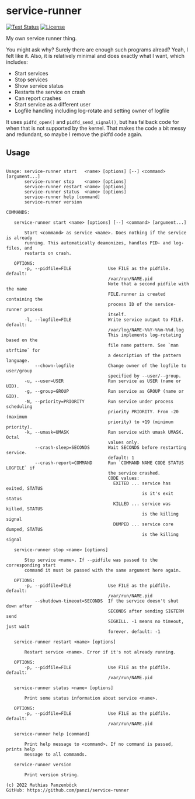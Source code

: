 service-runner
==============

[![Test Status](https://img.shields.io/github/workflow/status/panzi/service-runner/Tests)](https://github.com/panzi/service-runner/actions/workflows/tests.yml)
[![License](https://img.shields.io/github/license/panzi/service-runner)](https://github.com/panzi/service-runner/blob/main/LICENSE)

My own service runner thing.

You might ask why? Surely there are enough such programs alread? Yeah, I felt
like it. Also, it is relatively minimal and does exactly what I want, which
includes:

* Start services
* Stop services
* Show service status
* Restarts the service on crash
* Can report crashes
* Start service as a different user
* Logfile handling including log-rotate and setting owner of logfile

It uses `pidfd_open()` and `pidfd_send_signal()`, but has fallback code for when
that is not supported by the kernel. That makes the code a bit messy and redundant,
so maybe I remove the pidfd code again.

Usage
-----

```plain

Usage: service-runner start   <name> [options] [--] <command> [argument...]
       service-runner stop    <name> [options]
       service-runner restart <name> [options]
       service-runner status  <name> [options]
       service-runner help [command]
       service-runner version

COMMANDS:

   service-runner start <name> [options] [--] <command> [argument...]

       Start <command> as service <name>. Does nothing if the service is already
       running. This automatically deamonizes, handles PID- and log-files, and 
       restarts on crash.

   OPTIONS:
       -p, --pidfile=FILE              Use FILE as the pidfile. default: 
                                       /var/run/NAME.pid
                                       Note that a second pidfile with the name
                                       FILE.runner is created containing the 
                                       process ID of the service-runner process
                                       itself.
       -l, --logfile=FILE              Write service output to FILE. default: 
                                       /var/log/NAME-%%Y-%%m-%%d.log
                                       This implements log-rotating based on the
                                       file name pattern. See `man strftime` for
                                       a description of the pattern language.
           --chown-logfile             Change owner of the logfile to user/group
                                       specified by --user/--group.
       -u, --user=USER                 Run service as USER (name or UID).
       -g, --group=GROUP               Run service as GROUP (name or GID).
       -N, --priority=PRIORITY         Run service under process scheduling 
                                       priority PRIORITY. From -20 (maximum 
                                       priority) to +19 (minimum priority).
       -k, --umask=UMASK               Run service with umask UMASK. Octal 
                                       values only.
           --crash-sleep=SECONDS       Wait SECONDS before restarting service. 
                                       default: 1
           --crash-report=COMMAND      Run `COMMAND NAME CODE STATUS LOGFILE` if
                                       the service crashed.
                                       CODE values:
                                         EXITED ... service has exited, STATUS 
                                                    is it's exit status
                                         KILLED ... service was killed, STATUS 
                                                    is the killing signal
                                         DUMPED ... service core dumped, STATUS
                                                    is the killing signal

   service-runner stop <name> [options]

       Stop service <name>. If --pidfile was passed to the corresponding start 
       command it must be passed with the same argument here again.

   OPTIONS:
       -p, --pidfile=FILE              Use FILE as the pidfile. default: 
                                       /var/run/NAME.pid
           --shutdown-timeout=SECONDS  If the service doesn't shut down after 
                                       SECONDS after sending SIGTERM send 
                                       SIGKILL. -1 means no timeout, just wait 
                                       forever. default: -1

   service-runner restart <name> [options]

       Restart service <name>. Error if it's not already running.

   OPTIONS:
       -p, --pidfile=FILE              Use FILE as the pidfile. default: 
                                       /var/run/NAME.pid

   service-runner status <name> [options]

       Print some status information about service <name>.

   OPTIONS:
       -p, --pidfile=FILE              Use FILE as the pidfile. default: 
                                       /var/run/NAME.pid

   service-runner help [command]

       Print help message to <command>. If no command is passed, prints help 
       message to all commands.

   service-runner version

       Print version string.

(c) 2022 Mathias Panzenböck
GitHub: https://github.com/panzi/service-runner
```
